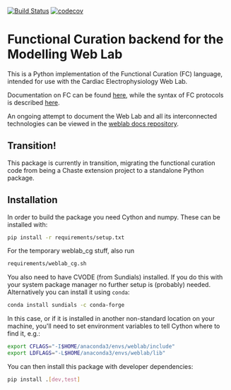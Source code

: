 [![Build Status](https://travis-ci.org/ModellingWebLab/weblab-fc.svg?branch=master)](https://travis-ci.org/ModellingWebLab/weblab-fc)
[![codecov](https://codecov.io/gh/ModellingWebLab/weblab-fc/branch/master/graph/badge.svg)](https://codecov.io/gh/ModellingWebLab/weblab-fc)


# Functional Curation backend for the Modelling Web Lab

This is a Python implementation of the Functional Curation (FC) language, intended for use with the Cardiac Electrophysiology Web Lab.

Documentation on FC can be found [here](https://chaste.cs.ox.ac.uk/trac/wiki/FunctionalCuration), while the syntax of FC protocols is described [here](https://chaste.cs.ox.ac.uk/trac/wiki/FunctionalCuration/ProtocolSyntax).

An ongoing attempt to document the Web Lab and all its interconnected technologies can be viewed in the [weblab docs repository](https://github.com/ModellingWebLab/weblab_docs).


## Transition!

This package is currently in transition, migrating the functional curation code from being
a Chaste extension project to a standalone Python package.

## Installation

In order to build the package you need Cython and numpy. These can be installed with:
```sh
pip install -r requirements/setup.txt
```

For the temporary weblab_cg stuff, also run
```sh
requirements/weblab_cg.sh
```

You also need to have CVODE (from Sundials) installed. If you do this with your system package
manager no further setup is (probably) needed. Alternatively you can install it using `conda`:
```sh
conda install sundials -c conda-forge
```
In this case, or if it is installed in another non-standard location on your machine, you'll
need to set environment variables to tell Cython where to find it, e.g.:
```sh
export CFLAGS="-I$HOME/anaconda3/envs/weblab/include"
export LDFLAGS="-L$HOME/anaconda3/envs/weblab/lib"
```

You can then install this package with developer dependencies:
```sh
pip install .[dev,test]
```
